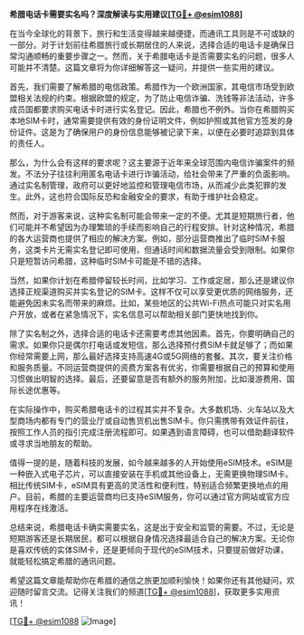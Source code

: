 **希腊电话卡需要实名吗？深度解读与实用建议[[TG💪+ @esim1088](https://t.me/s/esim1088)]**

在当今全球化的背景下，旅行和生活变得越来越便捷，而通讯工具则是不可或缺的一部分。对于计划前往希腊旅行或长期居住的人来说，选择合适的电话卡是确保日常沟通顺畅的重要步骤之一。然而，关于希腊电话卡是否需要实名的问题，很多人可能并不清楚。这篇文章将为你详细解答这一疑问，并提供一些实用的建议。

首先，我们需要了解希腊的电信政策。希腊作为一个欧洲国家，其电信市场受到欧盟相关法规的约束。根据欧盟的规定，为了防止电信诈骗、洗钱等非法活动，许多成员国都要求购买电话卡时进行实名登记。因此，希腊也不例外。当你在希腊购买本地SIM卡时，通常需要提供有效的身份证明文件，例如护照或其他官方签发的身份证件。这是为了确保用户的身份信息能够被记录下来，以便在必要时追踪到具体的责任人。

那么，为什么会有这样的要求呢？这主要源于近年来全球范围内电信诈骗案件的频发。不法分子往往利用匿名电话卡进行诈骗活动，给社会带来了严重的负面影响。通过实名制管理，政府可以更好地监控和管理电信市场，从而减少此类犯罪的发生。此外，这也符合国际反恐和金融安全的要求，有助于维护社会稳定。

然而，对于游客来说，这种实名制可能会带来一定的不便。尤其是短期旅行者，他们可能并不希望因为办理繁琐的手续而影响自己的行程安排。针对这种情况，希腊的各大运营商也提供了相应的解决方案。例如，部分运营商推出了临时SIM卡服务，这类卡片无需实名登记即可使用，但通话时间和数据流量会受到限制。如果你只是短暂访问希腊，这种临时SIM卡可能是不错的选择。

当然，如果你计划在希腊停留较长时间，比如学习、工作或定居，那么还是建议你选择正规渠道购买并实名登记的SIM卡。这样不仅可以享受更优质的网络服务，还能避免因未实名而带来的麻烦。比如，某些地区的公共Wi-Fi热点可能只对实名用户开放，或者在紧急情况下，实名信息可以帮助相关部门更快地找到你。

除了实名制之外，选择合适的电话卡还需要考虑其他因素。首先，你要明确自己的需求。如果你只是偶尔打电话或发短信，那么选择预付费SIM卡就足够了；而如果你经常需要上网，那么最好选择支持高速4G或5G网络的套餐。其次，要关注价格和服务质量。不同运营商提供的资费方案各有优劣，你需要根据自己的预算和使用习惯做出明智的选择。最后，还要留意是否有额外的服务附加，比如漫游费用、国际长途优惠等。

在实际操作中，购买希腊电话卡的过程其实并不复杂。大多数机场、火车站以及大型商场内都有专门的营业厅或自动售货机出售SIM卡。你只需携带有效证件前往，按照工作人员的指引完成注册流程即可。如果遇到语言障碍，也可以借助翻译软件或寻求当地朋友的帮助。

值得一提的是，随着科技的发展，如今越来越多的人开始使用eSIM技术。eSIM是一种嵌入式电子芯片，可以直接安装在手机或其他设备上，无需更换物理SIM卡。相比传统SIM卡，eSIM具有更高的灵活性和便利性，特别适合频繁更换地点的用户。目前，希腊的主要运营商均已支持eSIM服务，你可以通过官方网站或官方应用程序在线激活。

总结来说，希腊电话卡确实需要实名，这是出于安全和监管的需要。不过，无论是短期游客还是长期居民，都可以根据自身情况选择最适合自己的解决方案。无论你是喜欢传统的实体SIM卡，还是更倾向于现代的eSIM技术，只要提前做好功课，就能轻松搞定希腊的通讯问题。

希望这篇文章能帮助你在希腊的通信之旅更加顺利愉快！如果你还有其他疑问，欢迎随时留言交流。记得关注我们的频道[[TG💪+ @esim1088](https://t.me/s/esim1088)]，获取更多实用资讯！

[[TG💪+ @esim1088](https://t.me/s/esim1088) ![Image](https://i.postimg.cc/4NQfJmqS/Snipaste-2025-05-13-00-14-12.png)]